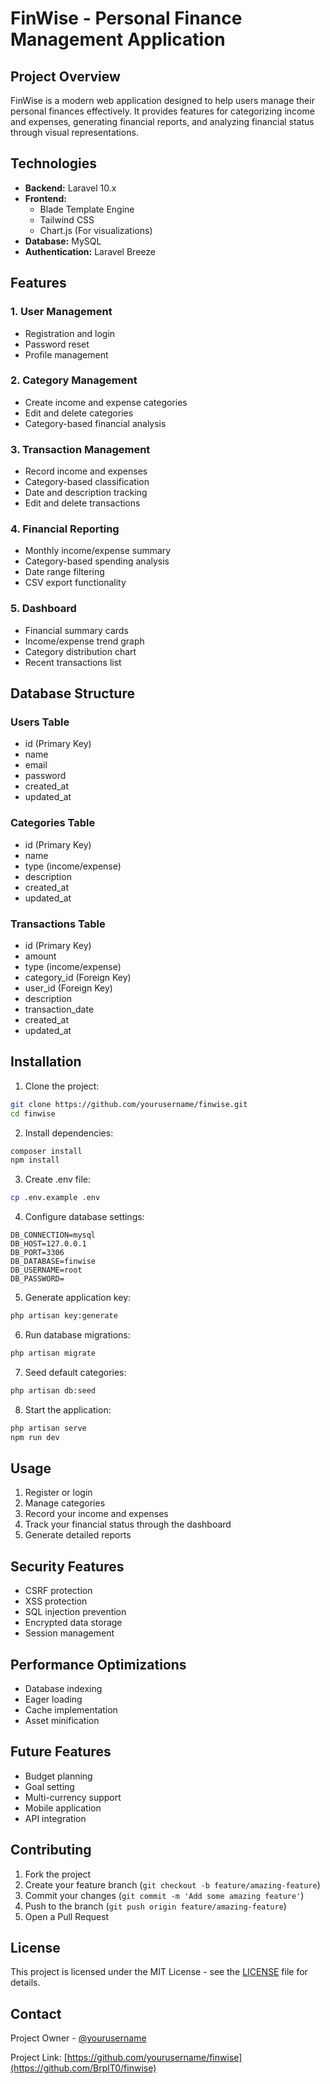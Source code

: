 # FinWise - Personal Finance Management Application

## Project Overview
FinWise is a modern web application designed to help users manage their personal finances effectively. It provides features for categorizing income and expenses, generating financial reports, and analyzing financial status through visual representations.

## Technologies
- **Backend:** Laravel 10.x
- **Frontend:** 
  - Blade Template Engine
  - Tailwind CSS
  - Chart.js (For visualizations)
- **Database:** MySQL
- **Authentication:** Laravel Breeze

## Features

### 1. User Management
- Registration and login
- Password reset
- Profile management

### 2. Category Management
- Create income and expense categories
- Edit and delete categories
- Category-based financial analysis

### 3. Transaction Management
- Record income and expenses
- Category-based classification
- Date and description tracking
- Edit and delete transactions

### 4. Financial Reporting
- Monthly income/expense summary
- Category-based spending analysis
- Date range filtering
- CSV export functionality

### 5. Dashboard
- Financial summary cards
- Income/expense trend graph
- Category distribution chart
- Recent transactions list

## Database Structure

### Users Table
- id (Primary Key)
- name
- email
- password
- created_at
- updated_at

### Categories Table
- id (Primary Key)
- name
- type (income/expense)
- description
- created_at
- updated_at

### Transactions Table
- id (Primary Key)
- amount
- type (income/expense)
- category_id (Foreign Key)
- user_id (Foreign Key)
- description
- transaction_date
- created_at
- updated_at

## Installation

1. Clone the project:
```bash
git clone https://github.com/yourusername/finwise.git
cd finwise
```

2. Install dependencies:
```bash
composer install
npm install
```

3. Create .env file:
```bash
cp .env.example .env
```

4. Configure database settings:
```env
DB_CONNECTION=mysql
DB_HOST=127.0.0.1
DB_PORT=3306
DB_DATABASE=finwise
DB_USERNAME=root
DB_PASSWORD=
```

5. Generate application key:
```bash
php artisan key:generate
```

6. Run database migrations:
```bash
php artisan migrate
```

7. Seed default categories:
```bash
php artisan db:seed
```

8. Start the application:
```bash
php artisan serve
npm run dev
```

## Usage

1. Register or login
2. Manage categories
3. Record your income and expenses
4. Track your financial status through the dashboard
5. Generate detailed reports

## Security Features
- CSRF protection
- XSS protection
- SQL injection prevention
- Encrypted data storage
- Session management

## Performance Optimizations
- Database indexing
- Eager loading
- Cache implementation
- Asset minification

## Future Features
- Budget planning
- Goal setting
- Multi-currency support
- Mobile application
- API integration

## Contributing
1. Fork the project
2. Create your feature branch (`git checkout -b feature/amazing-feature`)
3. Commit your changes (`git commit -m 'Add some amazing feature'`)
4. Push to the branch (`git push origin feature/amazing-feature`)
5. Open a Pull Request

## License
This project is licensed under the MIT License - see the [LICENSE](LICENSE) file for details.

## Contact
Project Owner - [@yourusername](https://github.com/BrplT0)

Project Link: [https://github.com/yourusername/finwise](https://github.com/BrplT0/finwise)
